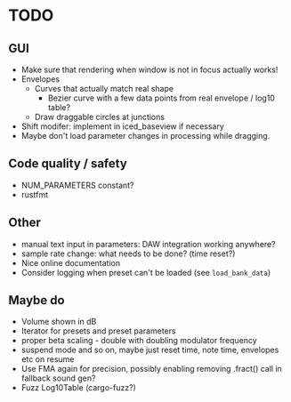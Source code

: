 # TODO

## GUI

* Make sure that rendering when window is not in focus actually works!
* Envelopes
  * Curves that actually match real shape
    * Bezier curve with a few data points from real envelope / log10 table?
  * Draw draggable circles at junctions
* Shift modifer: implement in iced_baseview if necessary
* Maybe don't load parameter changes in processing while dragging.

## Code quality / safety

* NUM_PARAMETERS constant?
* rustfmt

## Other

* manual text input in parameters: DAW integration working anywhere?
* sample rate change: what needs to be done? (time reset?)
* Nice online documentation
* Consider logging when preset can't be loaded (see `load_bank_data`)

## Maybe do

* Volume shown in dB
* Iterator for presets and preset parameters
* proper beta scaling - double with doubling modulator frequency
* suspend mode and so on, maybe just reset time, note time, envelopes etc on resume
* Use FMA again for precision, possibly enabling removing .fract() call
  in fallback sound gen?
* Fuzz Log10Table (cargo-fuzz?)
